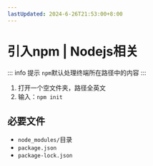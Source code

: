 ```yaml
---
lastUpdated: 2024-6-26T21:53:00+8:00
---
```


# 引入npm | Nodejs相关

::: info 提示
```npm```默认处理终端所在路径中的内容
:::

1. 打开一个空文件夹，路径全英文
2. 输入：```npm init```

## 必要文件

- ```node_modules/```目录
- ```package.json```
- ```package-lock.json```
